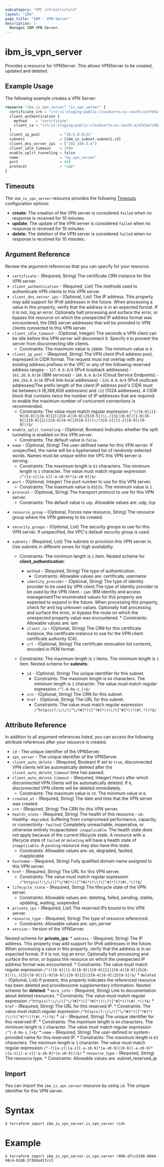 ```yaml
---
subcategory: "VPC infrastructure"
layout: "ibm"
page_title: "IBM : VPN-Server"
description: |-
  Manages IBM VPN Server.
---
```


# ibm_is_vpn_server

Provides a resource for VPNServer. This allows VPNServer to be created, updated and deleted.

## Example Usage
The following example creates a VPN Server:

```terraform
resource "ibm_is_vpn_server" "is_vpn_server" {
  certificate_crn = "crn:v1:staging:public:cloudcerts:us-south:a/efe5afc483594adaa8325e2b4d1290df:86f62739-f3a8-42ac-abea-f23255965983:certificate:00406b5615f95dba9bf7c2ab52bb3083"
  client_authentication {
    method    = "certificate"
    client_ca = "crn:v1:staging:public:cloudcerts:us-south:a/efe5afc483594adaa8325e2b4d1290df:86f62739-f3a8-42ac-abea-f23255965983:certificate:6a85a87d01dd5a4268a8bca16cb998eb"
  }
  client_ip_pool         = "10.5.0.0/21"
  subnets                = [ibm_is_subnet.subnet1.id]
  client_dns_server_ips  = ["192.168.3.4"]
  client_idle_timeout    = 2800
  enable_split_tunneling = false
  name                   = "my_vpn_server"
  port                   = 443
  protocol               = "udp"
}
```

## Timeouts
The `ibm_is_vpn_server` resource provides the following [Timeouts](https://www.terraform.io/docs/language/resources/syntax.html) configuration options:

- **create**: The creation of the VPN server is considered `failed` when no response is received for 10 minutes. 
- **update**: The update of the VPN server is considered `failed` when no response is received for 10 minutes. 
- **delete**: The deletion of the VPN server is considered `failed` when no response is received for 10 minutes. 

## Argument Reference
Review the argument references that you can specify for your resource. 

* `certificate` - (Required, String) The certificate CRN instance for this VPN server.
* `client_authentication` - (Required, List) The methods used to authenticate VPN clients to this VPN server.
* `client_dns_server_ips` - (Optional, List) The IP address. This property may add support for IPv6 addresses in the future. When processing a value in this property, verify that the address is in an expected format. If it is not, log an error. Optionally halt processing and surface the error, or bypass the resource on which the unexpected IP address format was encountered, the DNS server addresses that will be provided to VPN clients connected to this VPN server.
* `client_idle_timeout` - (Optional, Integer) The seconds a VPN client can be idle before this VPN server will disconnect it.   Specify `0` to prevent the server from disconnecting idle clients.
  * Constraints: The maximum value is `28800`. The minimum value is `0`.
* `client_ip_pool` - (Required, String) The VPN client IPv4 address pool, expressed in CIDR format. The request must not overlap with any existing address prefixes in the VPC or any of the following reserved address ranges:  - `127.0.0.0/8` (IPv4 loopback addresses)  - `161.26.0.0/16` (IBM services)  - `166.8.0.0/14` (Cloud Service Endpoints)  - `169.254.0.0/16` (IPv4 link-local addresses)  - `224.0.0.0/4` (IPv4 multicast addresses)The prefix length of the client IP address pool's CIDR must be between`/9` (8,388,608 addresses) and `/22` (1024 addresses). A CIDR block that contains twice the number of IP addresses that are required to enable the maximum number of concurrent connections is recommended.
  * Constraints: The value must match regular expression `/^(([0-9]|[1-9][0-9]|1[0-9]{2}|2[0-4][0-9]|25[0-5])\\.){3}([0-9]|[1-9][0-9]|1[0-9]{2}|2[0-4][0-9]|25[0-5])(\/(3[0-2]|[1-2][0-9]|[0-9]))$/`
* `enable_split_tunneling` - (Optional, Boolean) Indicates whether the split tunneling is enabled on this VPN server.
  * Constraints: The default value is `false`.
* `name` - (Optional, String) The user-defined name for this VPN server. If unspecified, the name will be a hyphenated list of randomly-selected words. Names must be unique within the VPC this VPN server is serving.
  * Constraints: The maximum length is `63` characters. The minimum length is `1` character. The value must match regular expression `/^([a-z]|[a-z][-a-z0-9]*[a-z0-9])$/`
* `port` - (Optional, Integer) The port number to use for this VPN server.
  * Constraints: The maximum value is `65535`. The minimum value is `1`.
* `protocol` - (Optional, String) The transport protocol to use for this VPN server.
  * Constraints: The default value is `udp`. Allowable values are: udp, tcp
- `resource_group` - (Optional, Forces new resource, String) The resource group where the VPN gateway to be created.
* `security_groups` - (Optional, List) The security groups to use for this VPN server. If unspecified, the VPC's default security group is used.
* `subnets` - (Required, List) The subnets to provision this VPN server in.  Use subnets in different zones for high availability.



  * Constraints: The minimum length is `1` item.
Nested scheme for **client_authentication**:
	* `method` - (Required, String) The type of authentication.
	  * Constraints: Allowable values are: certificate, username
	* `identity_provider` - (Optional, String) The type of identity provider to be used by VPN client.The type of identity provider to be used by the VPN client.- `iam`: IBM identity and access managementThe enumerated values for this property are expected to expand in the future. When processing this property, check for and log unknown values. Optionally halt processing and surface the error, or bypass the route on which the unexpected property value was encountered.
		  * Constraints: Allowable values are: iam
	* `client_ca` - (Optional, String) The CRN for this certificate instance, the certificate instance to use for the VPN client certificate authority (CA).
	* `crl` - (Optional, String) The certificate revocation list contents, encoded in PEM format.


  * Constraints: The maximum length is `2` items. The minimum length is `1` item.
Nested scheme for **subnets**:
	* `id` - (Optional, String) The unique identifier for this subnet.
	  * Constraints: The maximum length is `64` characters. The minimum length is `1` character. The value must match regular expression `/^[-0-9a-z_]+$/`
	* `crn` - (Optional, String) The CRN for this subnet.
	* `href` - (Optional, String) The URL for this subnet.
	  * Constraints: The value must match regular expression `/^http(s)?:\/\/([^\/?#]*)([^?#]*)(\\?([^#]*))?(#(.*))?$/`

## Attribute Reference

In addition to all argument references listed, you can access the following attribute references after your resource is created.

* `id` - The unique identifier of the VPNServer.
* `vpn_server` - The unique identifier of the VPNServer.
* `client_auto_delete` - (Required, Boolean) If set to `true`, disconnected VPN clients will be automatically deleted after the `client_auto_delete_timeout` time has passed.
* `client_auto_delete_timeout` - (Required, Integer) Hours after which disconnected VPN clients will be automatically deleted. If `0`, disconnected VPN clients will be deleted immediately.
  * Constraints: The maximum value is `24`. The minimum value is `0`.
* `created_at` - (Required, String) The date and time that the VPN server was created.
* `crn` - (Required, String) The CRN for this VPN server.
* `health_state` - (Required, String) The health of this resource.- `ok`: Healthy- `degraded`: Suffering from compromised performance, capacity, or connectivity- `faulted`: Completely unreachable, inoperative, or otherwise entirely incapacitated- `inapplicable`: The health state does not apply because of the current lifecycle state. A resource with a lifecycle state of `failed` or `deleting` will have a health state of `inapplicable`. A `pending` resource may also have this state.
  * Constraints: Allowable values are: ok, degraded, faulted, inapplicable
* `hostname` - (Required, String) Fully qualified domain name assigned to this VPN server.
* `href` - (Required, String) The URL for this VPN server.
  * Constraints: The value must match regular expression `/^http(s)?:\/\/([^\/?#]*)([^?#]*)(\\?([^#]*))?(#(.*))?$/`
* `lifecycle_state` - (Required, String) The lifecycle state of the VPN server.
  * Constraints: Allowable values are: deleting, failed, pending, stable, updating, waiting, suspended
* `private_ips` - (Required, List) The reserved IPs bound to this VPN server.
* `resource_type` - (Required, String) The type of resource referenced.
  * Constraints: Allowable values are: vpn_server
* `version` - Version of the VPNServer.

Nested scheme for **private_ips**:
	* `address` - (Required, String) The IP address. This property may add support for IPv6 addresses in the future. When processing a value in this property, verify that the address is in an expected format. If it is not, log an error. Optionally halt processing and surface the error, or bypass the resource on which the unexpected IP address format was encountered.
	  * Constraints: The value must match regular expression `/^(([0-9]|[1-9][0-9]|1[0-9]{2}|2[0-4][0-9]|25[0-5])\\.){3}([0-9]|[1-9][0-9]|1[0-9]{2}|2[0-4][0-9]|25[0-5])$/`
	* `deleted` - (Optional, List) If present, this property indicates the referenced resource has been deleted and providessome supplementary information.
	Nested scheme for **deleted**:
		* `more_info` - (Required, String) Link to documentation about deleted resources.
		  * Constraints: The value must match regular expression `/^http(s)?:\/\/([^\/?#]*)([^?#]*)(\\?([^#]*))?(#(.*))?$/`
	* `href` - (Required, String) The URL for this reserved IP.
	  * Constraints: The value must match regular expression `/^http(s)?:\/\/([^\/?#]*)([^?#]*)(\\?([^#]*))?(#(.*))?$/`
	* `id` - (Required, String) The unique identifier for this reserved IP.
	  * Constraints: The maximum length is `64` characters. The minimum length is `1` character. The value must match regular expression `/^[-0-9a-z_]+$/`
	* `name` - (Required, String) The user-defined or system-provided name for this reserved IP.
	  * Constraints: The maximum length is `63` characters. The minimum length is `1` character. The value must match regular expression `/^-?([a-z]|[a-z][-a-z0-9]*[a-z0-9]|[0-9][-a-z0-9]*([a-z]|[-a-z][-a-z0-9]*[a-z0-9]))$/`
	* `resource_type` - (Required, String) The resource type.
	  * Constraints: Allowable values are: subnet_reserved_ip

## Import

You can import the `ibm_is_vpn_server` resource by using `id`. The unique identifier for this VPN server.

# Syntax
```
$ terraform import ibm_is_vpn_server.is_vpn_server <id>
```

# Example
```
$ terraform import ibm_is_vpn_server.is_vpn_server r006-d7cc5196-9864-48c4-82d8-3f30da41fcc5
```
